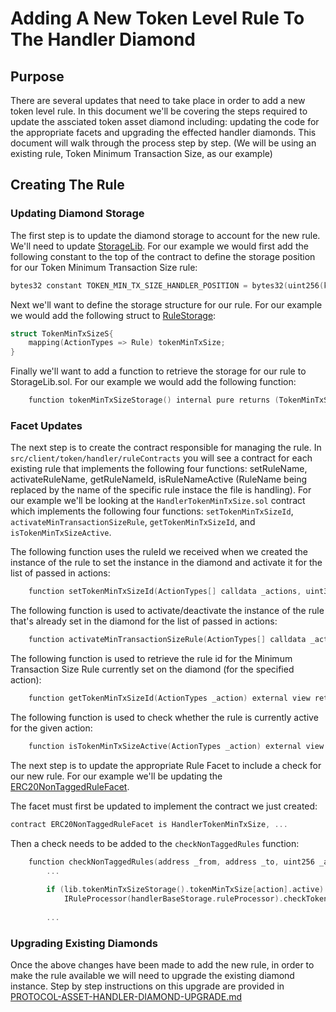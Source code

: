 # Adding A New Token Level Rule To The Handler Diamond

## Purpose

There are several updates that need to take place in order to add a new token level rule. In this document we'll be covering the steps required to update the assciated token asset diamond including: updating the code for the appropriate facets and upgrading the effected handler diamonds. This document will walk through the process step by step. (We will be using an existing rule, Token Minimum Transaction Size, as our example) 

## Creating The Rule

### Updating Diamond Storage

The first step is to update the diamond storage to account for the new rule. We'll need to update [StorageLib](../../../../../src/client/token/handler/diamond/StorageLib.sol). For our example we would first add the following constant to the top of the contract to define the storage position for our Token Minimum Transaction Size rule:

```c
bytes32 constant TOKEN_MIN_TX_SIZE_HANDLER_POSITION = bytes32(uint256(keccak256("token-min-tx-size-position")) - 1);
```

Next we'll want to define the storage structure for our rule. For our example we would add the following struct to [RuleStorage](../../../../../src/client/token/handler/diamond/RuleStorage.sol):

```c
struct TokenMinTxSizeS{
    mapping(ActionTypes => Rule) tokenMinTxSize;
}
```

Finally we'll want to add a function to retrieve the storage for our rule to StorageLib.sol. For our example we would add the following function:

```c
    function tokenMinTxSizeStorage() internal pure returns (TokenMinTxSizeS storage ds);
```

### Facet Updates

The next step is to create the contract responsible for managing the rule. In `src/client/token/handler/ruleContracts` you will see a contract for each existing rule that implements the following four functions: setRuleName, activateRuleName, getRuleNameId, isRuleNameActive (RuleName being replaced by the name of the specific rule instace the file is handling). For our example we'll be looking at the `HandlerTokenMinTxSize.sol` contract which implements the following four functions: `setTokenMinTxSizeId`, `activateMinTransactionSizeRule`, `getTokenMinTxSizeId`, and `isTokenMinTxSizeActive`. 

The following function uses the ruleId we received when we created the instance of the rule to set the instance in the diamond and activate it for the list of passed in actions:

```c
    function setTokenMinTxSizeId(ActionTypes[] calldata _actions, uint32 _ruleId) external ruleAdministratorOnly(lib.handlerBaseStorage().appManager);
```

The following function is used to activate/deactivate the instance of the rule that's already set in the diamond for the list of passed in actions:

```c
    function activateMinTransactionSizeRule(ActionTypes[] calldata _actions, bool _on) external ruleAdministratorOnly(lib.handlerBaseStorage().appManager);
```

The following function is used to retrieve the rule id for the Minimum Transaction Size Rule currently set on the diamond (for the specified action):

```c
    function getTokenMinTxSizeId(ActionTypes _action) external view returns (uint32);
```

The following function is used to check whether the rule is currently active for the given action:

```c 
    function isTokenMinTxSizeActive(ActionTypes _action) external view returns (bool);
```

The next step is to update the appropriate Rule Facet to include a check for our new rule. For our example we'll be updating the [ERC20NonTaggedRuleFacet](../../../../../src/client/token/handler/diamond/ERC20NonTaggedRuleFacet.sol). 

The facet must first be updated to implement the contract we just created:

```c
contract ERC20NonTaggedRuleFacet is HandlerTokenMinTxSize, ...
```

Then a check needs to be added to the `checkNonTaggedRules` function:

```c
    function checkNonTaggedRules(address _from, address _to, uint256 _amount, ActionTypes action) external {
        ...
        
        if (lib.tokenMinTxSizeStorage().tokenMinTxSize[action].active) 
            IRuleProcessor(handlerBaseStorage.ruleProcessor).checkTokenMinTxSize(lib.tokenMinTxSizeStorage().tokenMinTxSize[action].ruleId, _amount);
        
        ...
```

### Upgrading Existing Diamonds

Once the above changes have been made to add the new rule, in order to make the rule available we will need to upgrade the existing diamond instance. Step by step instructions on this upgrade are provided in [PROTOCOL-ASSET-HANDLER-DIAMOND-UPGRADE.md](../../../architecture/client/assetHandler/PROTOCOL-ASSET-HANDLER-DIAMOND-UPGRADE.md) 